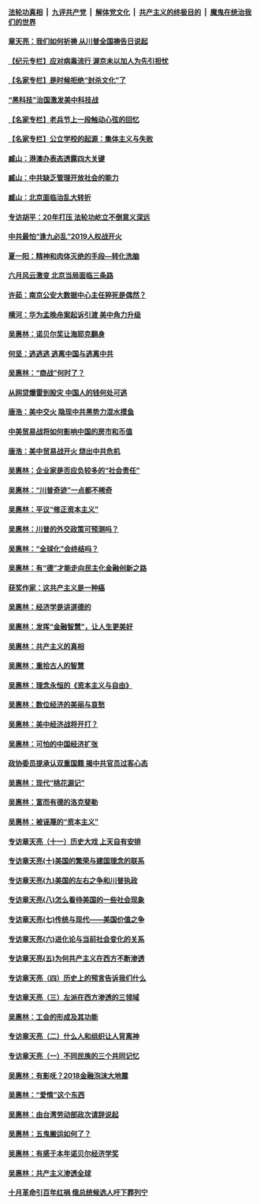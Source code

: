 ####  [法轮功真相](../../../../basic/blob/master/README.md?t=07050702) &nbsp;|&nbsp; [九评共产党](../../../../9ping.md/blob/master/README.md?t=07050702) &nbsp;|&nbsp; [解体党文化](../../../../jtdwh.md/blob/master/README.md?t=07050702)  &nbsp;|&nbsp; [共产主义的终极目的](../../../../gczydzjmd.md/blob/master/README.md?t=07050702) &nbsp;|&nbsp; [魔鬼在统治我们的世界](../../../../mgztzwmdsj.md/blob/master/README.md?t=07050702) 

#### [章天亮：我们如何祈祷 从川普全国祷告日说起](../pages/nsc423/n11944627.md?t=07050702) 

#### [【纪元专栏】应对病毒流行 渥京未以加人为先引担忧](../pages/nsc423/n11875714.md?t=07050702) 

#### [【名家专栏】是时候拒绝“封杀文化”了](../pages/nsc423/n11814093.md?t=07050702) 

#### [“黑科技”治国激发美中科技战](../pages/nsc423/n11638056.md?t=07050702) 

#### [【名家专栏】老兵节上一段触动心弦的回忆](../pages/nsc423/n11646016.md?t=07050702) 

#### [【名家专栏】公立学校的起源：集体主义与失败](../pages/nsc423/n11601833.md?t=07050702) 

#### [臧山：港澳办表态透露四大关键](../pages/nsc423/n11421628.md?t=07050702) 

#### [臧山：中共缺乏管理开放社会的能力](../pages/nsc423/n11407457.md?t=07050702) 

#### [臧山：北京面临治乱大转折](../pages/nsc423/n11406895.md?t=07050702) 

#### [专访胡平：20年打压 法轮功屹立不倒意义深远](../pages/nsc423/n11398800.md?t=07050702) 

#### [中共最怕“逢九必乱”2019人权战开火](../pages/nsc423/n11385248.md?t=07050702) 

#### [夏一阳：精神和肉体灭绝的手段—转化洗脑](../pages/nsc423/n11368250.md?t=07050702) 

#### [六月风云激变 北京当局面临三条路](../pages/nsc423/n11313668.md?t=07050702) 

#### [许茹：南京公安大数据中心主任猝死是偶然？](../pages/nsc423/n11064744.md?t=07050702) 

#### [横河：华为孟晚舟案起诉引渡 美中角力升级](../pages/nsc423/n11027230.md?t=07050702) 

#### [吴惠林：诺贝尔奖让海耶克翻身](../pages/nsc423/n10890049.md?t=07050702) 

#### [何坚：逃逃逃 逃离中国与逃离中共](../pages/nsc423/n10592891.md?t=07050702) 

#### [吴惠林：“商战”何时了？](../pages/nsc423/n10573558.md?t=07050702) 

#### [从网贷爆雷到股灾 中国人的钱何处可逃](../pages/nsc423/n10572800.md?t=07050702) 

#### [唐浩：美中交火 隐现中共黑势力混水摸鱼](../pages/nsc423/n10544040.md?t=07050702) 

#### [中美贸易战将如何影响中国的房市和币值](../pages/nsc423/n10543697.md?t=07050702) 

#### [唐浩：美中贸易战开火 烧出中共危机](../pages/nsc423/n10540126.md?t=07050702) 

#### [吴惠林：企业家是否应负较多的“社会责任”](../pages/nsc423/n10535022.md?t=07050702) 

#### [吴惠林：“川普奇迹”一点都不稀奇](../pages/nsc423/n10512808.md?t=07050702) 

#### [吴惠林：平议“修正资本主义”](../pages/nsc423/n10495724.md?t=07050702) 

#### [吴惠林：川普的外交政策可预测吗？](../pages/nsc423/n10462387.md?t=07050702) 

#### [吴惠林：“全球化”会终结吗？](../pages/nsc423/n10452838.md?t=07050702) 

#### [吴惠林：有“德”才能走向民主化金融创新之路](../pages/nsc423/n10432292.md?t=07050702) 

#### [获奖作家：这共产主义是一种癌](../pages/nsc423/n10431541.md?t=07050702) 

#### [吴惠林：经济学是讲道德的](../pages/nsc423/n10398014.md?t=07050702) 

#### [吴惠林：发挥“金融智慧”，让人生更美好](../pages/nsc423/n10375019.md?t=07050702) 

#### [吴惠林：共产主义的真相](../pages/nsc423/n10351394.md?t=07050702) 

#### [吴惠林：重拾古人的智慧](../pages/nsc423/n10337691.md?t=07050702) 

#### [吴惠林：理念永恒的《资本主义与自由》](../pages/nsc423/n10316274.md?t=07050702) 

#### [吴惠林：数位经济的美丽与哀愁](../pages/nsc423/n10292946.md?t=07050702) 

#### [吴惠林：美中经济战将开打？](../pages/nsc423/n10258825.md?t=07050702) 

#### [吴惠林：可怕的中国经济扩张](../pages/nsc423/n10219147.md?t=07050702) 

#### [政协委员提承认双重国籍 揭中共官员过客心态](../pages/nsc423/n10208809.md?t=07050702) 

#### [吴惠林：现代“桃花源记”](../pages/nsc423/n10185234.md?t=07050702) 

#### [吴惠林：富而有德的洛克斐勒](../pages/nsc423/n10142264.md?t=07050702) 

#### [吴惠林：被诬蔑的“资本主义”](../pages/nsc423/n10124816.md?t=07050702) 

#### [专访章天亮（十一）历史大戏 上天自有安排](../pages/nsc423/n10094905.md?t=07050702) 

#### [专访章天亮(十)美国的繁荣与建国理念的联系](../pages/nsc423/n10094899.md?t=07050702) 

#### [专访章天亮(九)美国的左右之争和川普执政](../pages/nsc423/n10094889.md?t=07050702) 

#### [专访章天亮(八)怎么看待美国的一些社会现象](../pages/nsc423/n10094857.md?t=07050702) 

#### [专访章天亮(七)传统与现代——美国价值之争](../pages/nsc423/n10093140.md?t=07050702) 

#### [专访章天亮(六)进化论与当前社会变化的关系](../pages/nsc423/n10092036.md?t=07050702) 

#### [专访章天亮(五)为何共产主义在西方不断渗透](../pages/nsc423/n10083620.md?t=07050702) 

#### [专访章天亮（四）历史上的预言告诉我们什么](../pages/nsc423/n10083606.md?t=07050702) 

#### [专访章天亮（三）左派在西方渗透的三领域](../pages/nsc423/n10081115.md?t=07050702) 

#### [吴惠林：工会的形成及其功能](../pages/nsc423/n10080633.md?t=07050702) 

#### [专访章天亮（二）什么人和组织让人背离神](../pages/nsc423/n10076637.md?t=07050702) 

#### [专访章天亮（一）不同民族的三个共同记忆](../pages/nsc423/n10074188.md?t=07050702) 

#### [吴惠林：有影呒？2018金融泡沫大地震](../pages/nsc423/n10040534.md?t=07050702) 

#### [吴惠林：“爱情”这个东西](../pages/nsc423/n10019423.md?t=07050702) 

#### [吴惠林：由台湾劳动部政次请辞说起](../pages/nsc423/n9979679.md?t=07050702) 

#### [吴惠林：五鬼搬运如何了？](../pages/nsc423/n9925338.md?t=07050702) 

#### [吴惠林：有感于本年诺贝尔经济学奖](../pages/nsc423/n9871883.md?t=07050702) 

#### [吴惠林：共产主义渗透全球](../pages/nsc423/n9812748.md?t=07050702) 

#### [十月革命引百年红祸 俄总统候选人吁下葬列宁](../pages/nsc423/n9810182.md?t=07050702) 

